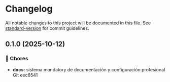 # Changelog

All notable changes to this project will be documented in this file. See [standard-version](https://github.com/conventional-changelog/standard-version) for commit guidelines.

## 0.1.0 (2025-10-12)

### 🧹 Chores

- **docs:** sistema mandatory de documentación y configuración profesional Git eec6541
